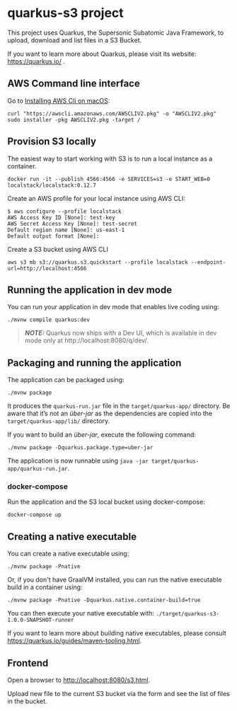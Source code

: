 # quarkus-s3 project

This project uses Quarkus, the Supersonic Subatomic Java Framework, to upload, download and list files in a S3 Bucket.

If you want to learn more about Quarkus, please visit its website: https://quarkus.io/ .

## AWS Command line interface

Go to [Installing AWS Cli on macOS](https://docs.aws.amazon.com/cli/latest/userguide/install-cliv2-mac.html#cliv2-mac-install-cmd):
```shell script
curl "https://awscli.amazonaws.com/AWSCLIV2.pkg" -o "AWSCLIV2.pkg"
sudo installer -pkg AWSCLIV2.pkg -target /
```

## Provision S3 locally

The easiest way to start working with S3 is to run a local instance as a container.
```shell script
docker run -it --publish 4566:4566 -e SERVICES=s3 -e START_WEB=0 localstack/localstack:0.12.7
```

Create an AWS profile for your local instance using AWS CLI:
```shell script
$ aws configure --profile localstack
AWS Access Key ID [None]: test-key
AWS Secret Access Key [None]: test-secret
Default region name [None]: us-east-1
Default output format [None]:
```

Create a S3 bucket using AWS CLI
```shell script
aws s3 mb s3://quarkus.s3.quickstart --profile localstack --endpoint-url=http://localhost:4566
```

## Running the application in dev mode

You can run your application in dev mode that enables live coding using:
```shell script
./mvnw compile quarkus:dev
```

> **_NOTE:_**  Quarkus now ships with a Dev UI, which is available in dev mode only at http://localhost:8080/q/dev/.

## Packaging and running the application

The application can be packaged using:
```shell script
./mvnw package
```
It produces the `quarkus-run.jar` file in the `target/quarkus-app/` directory.
Be aware that it’s not an _über-jar_ as the dependencies are copied into the `target/quarkus-app/lib/` directory.

If you want to build an _über-jar_, execute the following command:
```shell script
./mvnw package -Dquarkus.package.type=uber-jar
```

The application is now runnable using `java -jar target/quarkus-app/quarkus-run.jar`.

### docker-compose

Run the application and the S3 local bucket using docker-compose:
```shell script
docker-compose up
```

## Creating a native executable

You can create a native executable using: 
```shell script
./mvnw package -Pnative
```

Or, if you don't have GraalVM installed, you can run the native executable build in a container using: 
```shell script
./mvnw package -Pnative -Dquarkus.native.container-build=true
```

You can then execute your native executable with: `./target/quarkus-s3-1.0.0-SNAPSHOT-runner`

If you want to learn more about building native executables, please consult https://quarkus.io/guides/maven-tooling.html.

## Frontend

Open a browser to [http://localhost:8080/s3.html](http://localhost:8080/s3.html).

Upload new file to the current S3 bucket via the form and see the list of files in the bucket.
